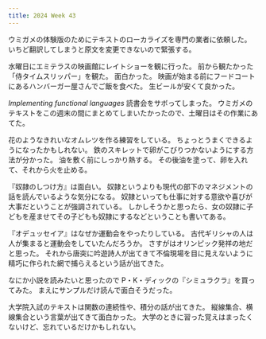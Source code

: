 ```yaml
---
title: 2024 Week 43
---
```


ウミガメの体験版のためにテキストのローカライズを専門の業者に依頼した。
いちど翻訳してしまうと原文を変更できないので緊張する。

水曜日にエミテラスの映画館にレイトショーを観に行った。
前から観たかった「侍タイムスリッパー」を観た。
面白かった。
映画が始まる前にフードコートにあるハンバーガー屋さんでご飯を食べた。
生ビールが安くて良かった。

_Implementing functional languages_ 読書会をサボってしまった。
ウミガメのテキストをこの週末の間にまとめてしまいたかったので、土曜日はその作業にあてた。

花のようなきれいなオムレツを作る練習をしている。
ちょっとうまくできるようになったかもしれない。
鉄のスキレットで卵がこびりつかないようにする方法が分かった。
油を敷く前にしっかり熱する。
その後油を塗って、卵を入れて、それから火を止める。

『奴隷のしつけ方』は面白い。
奴隷というよりも現代の部下のマネジメントの話を読んでいるような気分になる。
奴隷といっても仕事に対する意欲や喜びが大事だということが強調されている。
しかしそうかと思ったら、女の奴隷に子どもを産ませてその子どもも奴隷にするなどということも書いてある。

『オデュッセイア』はなぜか運動会をやったりしている。
古代ギリシャの人は人が集まると運動会をしていたんだろうか。
さすがはオリンピック発祥の地だと思った。
それから唐突に吟遊詩人が出てきて不倫現場を目に見えないように精巧に作られた網で捕らえるという話が出てきた。

なにか小説を読みたいと思ったので P・K・ディックの『シミュラクラ』を買ってみた。
まえにサンプルだけ読んで面白そうだった。

大学院入試のテキストは関数の連続性や、積分の話が出てきた。
縦線集合、横線集合という言葉が出てきて面白かった。
大学のときに習った覚えはまったくないけど、忘れているだけかもしれない。
